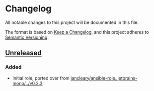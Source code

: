 # Changelog

All notable changes to this project will be documented in this file.

The format is based on [Keep a Changelog](https://keepachangelog.com/en/1.0.0/),
and this project adheres to [Semantic Versioning](https://semver.org/spec/v2.0.0.html).

## [Unreleased]

### Added

- Initial role, ported over from [iancleary/ansible-role_jetbrains-mono/../v0.2.3](https://github.com/iancleary/ansible-role_jetbrains-mono/tree/v0.2.3/)

[Unreleased]: https://github.com/iancleary/ansible-role-zsh_antibody/compare/v0.0.0...HEAD
[0.1.0]: https://github.com/iancleary/ansible-role-zsh_antibody/releases/tag/v0.0.0
